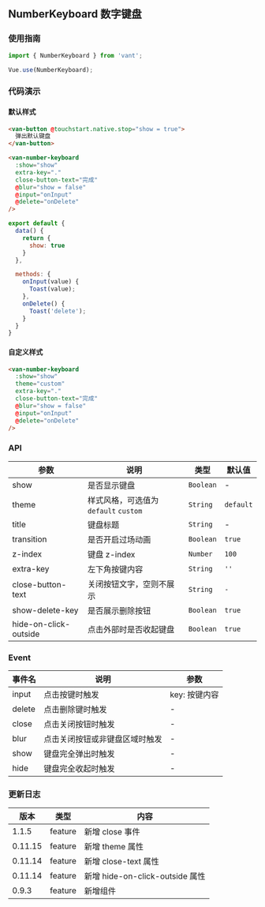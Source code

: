 ## NumberKeyboard 数字键盘

### 使用指南
``` javascript
import { NumberKeyboard } from 'vant';

Vue.use(NumberKeyboard);
```

### 代码演示

#### 默认样式

```html
<van-button @touchstart.native.stop="show = true">
  弹出默认键盘
</van-button>

<van-number-keyboard
  :show="show"
  extra-key="."
  close-button-text="完成"
  @blur="show = false"
  @input="onInput"
  @delete="onDelete"
/>
```

```javascript
export default {
  data() {
    return {
      show: true
    }
  },

  methods: {
    onInput(value) {
      Toast(value);
    },
    onDelete() {
      Toast('delete');
    }
  }
}
```

#### 自定义样式

```html
<van-number-keyboard
  :show="show"
  theme="custom"
  extra-key="."
  close-button-text="完成"
  @blur="show = false"
  @input="onInput"
  @delete="onDelete"
/>
```

### API

| 参数 | 说明 | 类型 | 默认值 |
|-----------|-----------|-----------|-------------|
| show | 是否显示键盘 | `Boolean` | - |
| theme | 样式风格，可选值为 `default` `custom` | `String` | `default` |
| title | 键盘标题 | `String` | - |
| transition | 是否开启过场动画 | `Boolean` | `true` |
| z-index | 键盘 z-index | `Number` | `100` |
| extra-key | 左下角按键内容 | `String` | `''` |
| close-button-text | 关闭按钮文字，空则不展示 | `String` | `-` |
| show-delete-key | 是否展示删除按钮 | `Boolean` | `true` |
| hide-on-click-outside | 点击外部时是否收起键盘 | `Boolean` | `true` |

### Event

| 事件名 | 说明 | 参数 |
|-----------|-----------|-----------|
| input | 点击按键时触发 | key: 按键内容 |
| delete | 点击删除键时触发 | - |
| close | 点击关闭按钮时触发 | - |
| blur | 点击关闭按钮或非键盘区域时触发 | - |
| show | 键盘完全弹出时触发 | - |
| hide | 键盘完全收起时触发 | - |

### 更新日志

| 版本 | 类型 | 内容 |
|-----------|-----------|-----------|
| 1.1.5 | feature | 新增 close 事件 |
| 0.11.15 | feature | 新增 theme 属性 |
| 0.11.14 | feature | 新增 close-text 属性 |
| 0.11.14 | feature | 新增 hide-on-click-outside 属性 |
| 0.9.3 | feature | 新增组件 |
